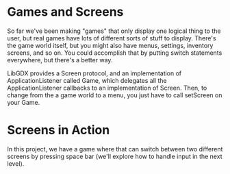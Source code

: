 # Games and Screens

So far we've been making "games" that only display one logical thing to the user, but real games have lots of different sorts of stuff to display. There's the game world itself, but you might also have menus, settings, inventory screens, and so on. You could accomplish that by putting switch statements everywhere, but there's a better way.

LibGDX provides a Screen protocol, and an implementation of ApplicationListener called Game, which delegates all the ApplicationListener callbacks to an implementation of Screen. Then, to change from the a game world to a menu, you just have to call setScreen on your Game.

# Screens in Action

In this project, we have a game where that can switch between two different screens by pressing space bar (we'll explore how to handle input in the next level).
